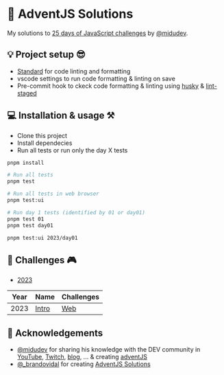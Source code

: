 # 🎅 AdventJS Solutions

My solutions to [25 days of JavaScript challenges](https://adventjs.dev/) by [@midudev](https://twitter.com/midudev).

## 💡 Project setup 😎

- [Standard](https://standardjs.com/) for code linting and formatting
- vscode settings to run code formatting & linting on save
- Pre-commit hook to ckeck code formatting & linting using [husky](https://typicode.github.io/husky/) & [lint-staged](https://github.com/okonet/lint-staged)

## 💻️ Installation & usage ⚒️

- Clone this project
- Install dependecies
- Run all tests or run only the day X tests

```bash
pnpm install

# Run all tests
pnpm test

# Run all tests in web browser
pnpm test:ui

# Run day 1 tests (identified by 01 or day01)
pnpm test 01
pnpm test day01

pnpm test:ui 2023/day01
```

## 🚀 Challenges 🎮

- [2023](./apps/2023/README.md)

| Year | Name                          | Challenges                                            |
| ---- | ----------------------------- | ------------------------------------------------ |
| 2023 | [Intro](./apps/2023/README.md) | [Web](https://adventjs.dev/#retos) |

## 💯 Acknowledgements

- [@midudev](https://twitter.com/midudev) for sharing his knowledge with the DEV community in [YouTube](https://midu.tube/), [Twitch](https://midu.live/), [blog](https://midu.dev/), ... & creating [adventJS](https://adventjs.dev/)
- [@\_brandovidal](https://twitter.com/_brandovidal) for creating [AdventJS Solutions](https://github.com/brandovidal/adventjs)
